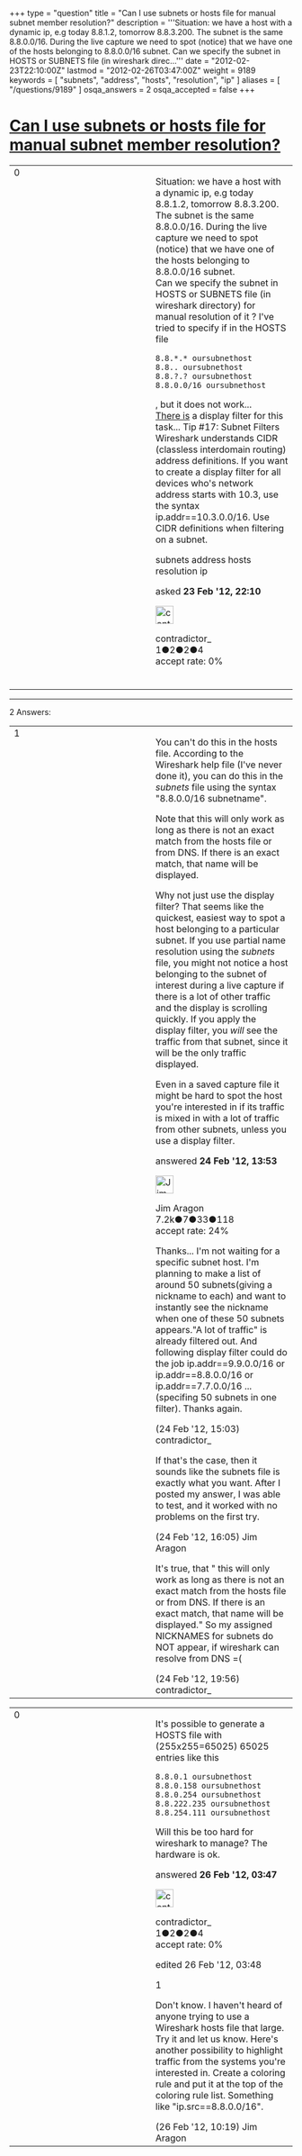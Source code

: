 +++
type = "question"
title = "Can I use subnets or hosts file for manual subnet member resolution?"
description = '''Situation: we have a host with a dynamic ip, e.g today 8.8.1.2, tomorrow 8.8.3.200. The subnet is the same 8.8.0.0/16. During the live capture we need to spot (notice) that we have one of the hosts belonging to 8.8.0.0/16 subnet. Can we specify the subnet in HOSTS or SUBNETS file (in wireshark direc...'''
date = "2012-02-23T22:10:00Z"
lastmod = "2012-02-26T03:47:00Z"
weight = 9189
keywords = [ "subnets", "address", "hosts", "resolution", "ip" ]
aliases = [ "/questions/9189" ]
osqa_answers = 2
osqa_accepted = false
+++

<div class="headNormal">

# [Can I use subnets or hosts file for manual subnet member resolution?](/questions/9189/can-i-use-subnets-or-hosts-file-for-manual-subnet-member-resolution)

</div>

<div id="main-body">

<div id="askform">

<table id="question-table" style="width:100%;"><colgroup><col style="width: 50%" /><col style="width: 50%" /></colgroup><tbody><tr class="odd"><td style="width: 30px; vertical-align: top"><div class="vote-buttons"><div id="post-9189-score" class="post-score" title="current number of votes">0</div><div id="favorite-count" class="favorite-count"></div></div></td><td><div id="item-right"><div class="question-body"><p>Situation: we have a host with a dynamic ip, e.g today 8.8.1.2, tomorrow 8.8.3.200. The subnet is the same 8.8.0.0/16. During the live capture we need to spot (notice) that we have one of the hosts belonging to 8.8.0.0/16 subnet.<br />
Can we specify the subnet in HOSTS or SUBNETS file (in wireshark directory) for manual resolution of it ? I've tried to specify if in the HOSTS file</p><pre><code>8.8.*.* oursubnethost
8.8.. oursubnethost
8.8.?.? oursubnethost
8.8.0.0/16 oursubnethost</code></pre><p>, but it does not work...<br />
<a href="http://www.wiresharktraining.com/tips-1-20.html">There is</a> a display filter for this task... Tip #17: Subnet Filters Wireshark understands CIDR (classless interdomain routing) address definitions. If you want to create a display filter for all devices who's network address starts with 10.3, use the syntax ip.addr==10.3.0.0/16. Use CIDR definitions when filtering on a subnet.</p></div><div id="question-tags" class="tags-container tags">subnets address hosts resolution ip</div><div id="question-controls" class="post-controls"></div><div class="post-update-info-container"><div class="post-update-info post-update-info-user"><p>asked <strong>23 Feb '12, 22:10</strong></p><img src="https://secure.gravatar.com/avatar/c241cfce7680c690b68422163a98c0d2?s=32&amp;d=identicon&amp;r=g" class="gravatar" width="32" height="32" alt="contradictor_&#39;s gravatar image" /><p>contradictor_<br />
<span class="score" title="1 reputation points">1</span><span title="2 badges"><span class="badge1">●</span><span class="badgecount">2</span></span><span title="2 badges"><span class="silver">●</span><span class="badgecount">2</span></span><span title="4 badges"><span class="bronze">●</span><span class="badgecount">4</span></span><br />
<span class="accept_rate" title="Rate of the user&#39;s accepted answers">accept rate:</span> <span title="contradictor_ has no accepted answers">0%</span> </br></br></p></div></div><div id="comments-container-9189" class="comments-container"></div><div id="comment-tools-9189" class="comment-tools"></div><div class="clear"></div><div id="comment-9189-form-container" class="comment-form-container"></div><div class="clear"></div></div></td></tr></tbody></table>

------------------------------------------------------------------------

<div class="tabBar">

<span id="sort-top"></span>

<div class="headQuestions">

2 Answers:

</div>

</div>

<span id="9199"></span>

<div id="answer-container-9199" class="answer">

<table style="width:100%;"><colgroup><col style="width: 50%" /><col style="width: 50%" /></colgroup><tbody><tr class="odd"><td style="width: 30px; vertical-align: top"><div class="vote-buttons"><div id="post-9199-score" class="post-score" title="current number of votes">1</div></div></td><td><div class="item-right"><div class="answer-body"><p>You can't do this in the hosts file. According to the Wireshark help file (I've never done it), you can do this in the <em>subnets</em> file using the syntax "8.8.0.0/16 subnetname".</p><p>Note that this will only work as long as there is not an exact match from the hosts file or from DNS. If there is an exact match, that name will be displayed.</p><p>Why not just use the display filter? That seems like the quickest, easiest way to spot a host belonging to a particular subnet. If you use partial name resolution using the <em>subnets</em> file, you might not notice a host belonging to the subnet of interest during a live capture if there is a lot of other traffic and the display is scrolling quickly. If you apply the display filter, you <em>will</em> see the traffic from that subnet, since it will be the only traffic displayed.</p><p>Even in a saved capture file it might be hard to spot the host you're interested in if its traffic is mixed in with a lot of traffic from other subnets, unless you use a display filter.</p></div><div class="answer-controls post-controls"></div><div class="post-update-info-container"><div class="post-update-info post-update-info-user"><p>answered <strong>24 Feb '12, 13:53</strong></p><img src="https://secure.gravatar.com/avatar/071fe61f64868d98bdf4eb060b63b6ca?s=32&amp;d=identicon&amp;r=g" class="gravatar" width="32" height="32" alt="Jim%20Aragon&#39;s gravatar image" /><p>Jim Aragon<br />
<span class="score" title="7187 reputation points"><span>7.2k</span></span><span title="7 badges"><span class="badge1">●</span><span class="badgecount">7</span></span><span title="33 badges"><span class="silver">●</span><span class="badgecount">33</span></span><span title="118 badges"><span class="bronze">●</span><span class="badgecount">118</span></span><br />
<span class="accept_rate" title="Rate of the user&#39;s accepted answers">accept rate:</span> <span title="Jim Aragon has 70 accepted answers">24%</span></p></div></div><div id="comments-container-9199" class="comments-container"><span id="9200"></span><div id="comment-9200" class="comment"><div id="post-9200-score" class="comment-score"></div><div class="comment-text"><p>Thanks... I'm not waiting for a specific subnet host. I'm planning to make a list of around 50 subnets(giving a nickname to each) and want to instantly see the nickname when one of these 50 subnets appears."A lot of traffic" is already filtered out. And following display filter could do the job ip.addr==9.9.0.0/16 or ip.addr==8.8.0.0/16 or ip.addr==7.7.0.0/16 ... (specifing 50 subnets in one filter). Thanks again.</p></div><div id="comment-9200-info" class="comment-info"><span class="comment-age">(24 Feb '12, 15:03)</span> contradictor_</div></div><span id="9201"></span><div id="comment-9201" class="comment"><div id="post-9201-score" class="comment-score"></div><div class="comment-text"><p>If that's the case, then it sounds like the subnets file is exactly what you want. After I posted my answer, I was able to test, and it worked with no problems on the first try.</p></div><div id="comment-9201-info" class="comment-info"><span class="comment-age">(24 Feb '12, 16:05)</span> Jim Aragon</div></div><span id="9202"></span><div id="comment-9202" class="comment"><div id="post-9202-score" class="comment-score"></div><div class="comment-text"><p>It's true, that " this will only work as long as there is not an exact match from the hosts file or from DNS. If there is an exact match, that name will be displayed." So my assigned NICKNAMES for subnets do NOT appear, if wireshark can resolve from DNS =(</p></div><div id="comment-9202-info" class="comment-info"><span class="comment-age">(24 Feb '12, 19:56)</span> contradictor_</div></div></div><div id="comment-tools-9199" class="comment-tools"></div><div class="clear"></div><div id="comment-9199-form-container" class="comment-form-container"></div><div class="clear"></div></div></td></tr></tbody></table>

</div>

<span id="9216"></span>

<div id="answer-container-9216" class="answer answered-by-owner">

<table style="width:100%;"><colgroup><col style="width: 50%" /><col style="width: 50%" /></colgroup><tbody><tr class="odd"><td style="width: 30px; vertical-align: top"><div class="vote-buttons"><div id="post-9216-score" class="post-score" title="current number of votes">0</div></div></td><td><div class="item-right"><div class="answer-body"><p>It's possible to generate a HOSTS file with (255x255=65025) 65025 entries like this</p><pre><code>8.8.0.1 oursubnethost
8.8.0.158 oursubnethost
8.8.0.254 oursubnethost
8.8.222.235 oursubnethost
8.8.254.111 oursubnethost</code></pre><p>Will this be too hard for wireshark to manage? The hardware is ok.</p></div><div class="answer-controls post-controls"></div><div class="post-update-info-container"><div class="post-update-info post-update-info-user"><p>answered <strong>26 Feb '12, 03:47</strong></p><img src="https://secure.gravatar.com/avatar/c241cfce7680c690b68422163a98c0d2?s=32&amp;d=identicon&amp;r=g" class="gravatar" width="32" height="32" alt="contradictor_&#39;s gravatar image" /><p>contradictor_<br />
<span class="score" title="1 reputation points">1</span><span title="2 badges"><span class="badge1">●</span><span class="badgecount">2</span></span><span title="2 badges"><span class="silver">●</span><span class="badgecount">2</span></span><span title="4 badges"><span class="bronze">●</span><span class="badgecount">4</span></span><br />
<span class="accept_rate" title="Rate of the user&#39;s accepted answers">accept rate:</span> <span title="contradictor_ has no accepted answers">0%</span></p></div><div class="post-update-info post-update-info-edited"><p>edited 26 Feb '12, 03:48</p></div></div><div id="comments-container-9216" class="comments-container"><span id="9221"></span><div id="comment-9221" class="comment"><div id="post-9221-score" class="comment-score">1</div><div class="comment-text"><p>Don't know. I haven't heard of anyone trying to use a Wireshark hosts file that large. Try it and let us know. Here's another possibility to highlight traffic from the systems you're interested in. Create a coloring rule and put it at the top of the coloring rule list. Something like "ip.src==8.8.0.0/16".</p></div><div id="comment-9221-info" class="comment-info"><span class="comment-age">(26 Feb '12, 10:19)</span> Jim Aragon</div></div></div><div id="comment-tools-9216" class="comment-tools"></div><div class="clear"></div><div id="comment-9216-form-container" class="comment-form-container"></div><div class="clear"></div></div></td></tr></tbody></table>

</div>

<div class="paginator-container-left">

</div>

</div>

</div>

